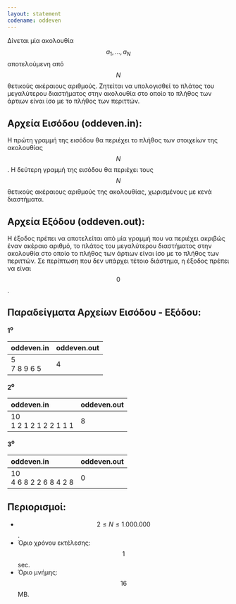 ```yaml
---
layout: statement
codename: oddeven
---
```


Δίνεται μία ακολουθία $$a_1, \ldots, a_N$$ αποτελούμενη από $$N$$ θετικούς ακέραιους αριθμούς. Ζητείται να υπολογισθεί το πλάτος του μεγαλύτερου διαστήματος στην ακολουθία στο οποίο το πλήθος των άρτιων είναι ίσο με το πλήθος των περιττών.

## Αρχεία Εισόδου (oddeven.in):

Η πρώτη γραμμή της εισόδου θα περιέχει το πλήθος των στοιχείων της ακολουθίας $$N$$. Η δεύτερη γραμμή της εισόδου θα περιέχει τους $$N$$ θετικούς ακέραιους αριθμούς της ακολουθίας, χωρισμένους με κενά διαστήματα.

## Αρχεία Εξόδου (oddeven.out):

Η έξοδος πρέπει να αποτελείται από μία γραμμή που να περιέχει ακριβώς έναν ακέραιο αριθμό, το πλάτος του μεγαλύτερου διαστήματος στην ακολουθία στο οποίο το πλήθος των άρτιων είναι ίσο με το πλήθος των περιττών. Σε περίπτωση που δεν υπάρχει τέτοιο διάστημα, η έξοδος πρέπει να είναι $$0$$.

## Παραδείγματα Αρχείων Εισόδου - Εξόδου:

**1<sup>o</sup>**

| **oddeven.in**      | **oddeven.out** |
| :--- | :--- |
| 5<br>7 8 9 6 5 | 4 |

**2<sup>o</sup>**

| **oddeven.in**      | **oddeven.out** |
| :--- | :--- |
| 10<br>1 2 1 2 1 2 2 1 1 1 | 8 |

**3<sup>o</sup>**

| **oddeven.in**      | **oddeven.out** |
| :--- | :--- |
| 10<br>4 6 8 2 2 6 8 4 2 8 | 0 |

## Περιορισμοί:

 - $$2 \leq N \leq 1.000.000$$.
 - Όριο χρόνου εκτέλεσης: $$1$$ sec.
 - Όριο μνήμης: $$16$$ MB.
